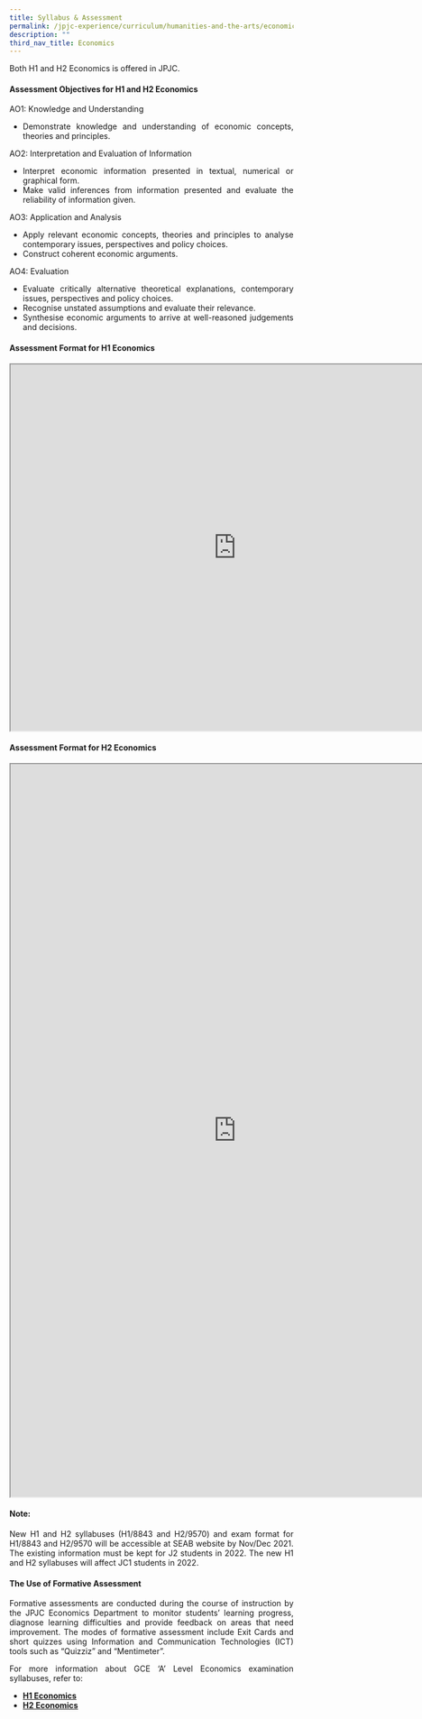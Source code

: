 ```yaml
---
title: Syllabus & Assessment
permalink: /jpjc-experience/curriculum/humanities-and-the-arts/economics/syllabus-and-assessment/
description: ""
third_nav_title: Economics
---
```

<div align=justify>
Both H1 and H2 Economics is offered in JPJC.

#### **Assessment Objectives for H1 and H2 Economics**
AO1: Knowledge and Understanding
*   Demonstrate knowledge and understanding of economic concepts, theories and principles.

AO2: Interpretation and Evaluation of Information
*   Interpret economic information presented in textual, numerical or graphical form.
*   Make valid inferences from information presented and evaluate the reliability of information given.

AO3: Application and Analysis
*   Apply relevant economic concepts, theories and principles to analyse contemporary issues, perspectives and policy choices.
*   Construct coherent economic arguments.

AO4: Evaluation
*   Evaluate critically alternative theoretical explanations, contemporary issues, perspectives and policy choices.
*   Recognise unstated assumptions and evaluate their relevance.
*   Synthesise economic arguments to arrive at well-reasoned judgements and decisions.

#### **Assessment Format for H1 Economics**
<center>
<iframe src="https://docs.google.com/document/d/e/2PACX-1vRb7TOHsWRubuK9XzoBgtW7oD3a4ywT0Jn1qECWWxmfU0emcKrzYO_Ruw4O1yrz5jwvtmZA9Sl3zawh/pub?embedded=true" width=800px height=650px scrolling="no"></iframe>
</center>

#### **Assessment Format for H2 Economics**
<center>
<iframe src="https://docs.google.com/document/d/e/2PACX-1vQgSLzPjd285oIDaCRgAEIX2P-wv07QRNWE9WgbkTzcNpC4v5AvAtROqN5kYtOS1KMntJQFuEaSsoJi/pub?embedded=true" width=800px height=1300 scrolling="no"></iframe>
</center>

#### **Note:**
<p align=justify>
New H1 and H2 syllabuses (H1/8843 and H2/9570) and exam format for H1/8843 and H2/9570 will be accessible at SEAB website by Nov/Dec 2021. The existing information must be kept for J2 students in 2022. The new H1 and H2 syllabuses will affect JC1 students in 2022.
</p>

#### **The Use of Formative Assessment**
<p align=justify>
Formative assessments are conducted during the course of instruction by the JPJC Economics Department to monitor students’ learning progress, diagnose learning difficulties and provide feedback on areas that need improvement. The modes of formative assessment include Exit Cards and short quizzes using Information and Communication Technologies (ICT) tools such as “Quizziz” and “Mentimeter”.
</p>
<p align=justify>
For more information about GCE ‘A’ Level Economics examination syllabuses, refer to:<br>
<ul>
<li><a href="https://www.seab.gov.sg/docs/default-source/national-examinations/syllabus/alevel/2022syllabus/8823_y22_sy.pdf"><strong>H1 Economics</strong></a></li>
<li><a href="https://www.seab.gov.sg/docs/default-source/national-examinations/syllabus/alevel/2022syllabus/9757_y22_sy.pdf"><strong>H2 Economics</strong></a></li>